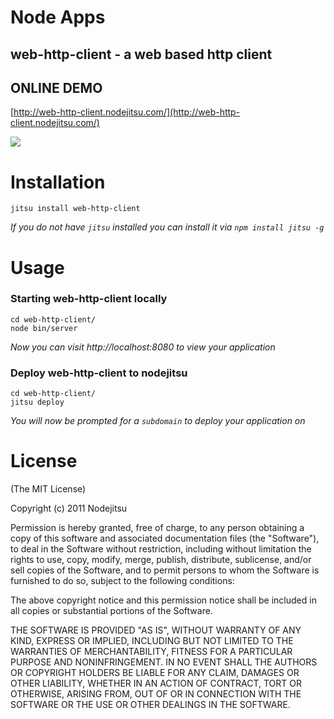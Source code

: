 # Node Apps
## web-http-client - a web based http client

## ONLINE DEMO

  [http://web-http-client.nodejitsu.com/](http://web-http-client.nodejitsu.com/)

![](https://github.com/nodeapps/web-http-client/raw/master/screenshots/web-http-client.png)

# Installation

    jitsu install web-http-client

*If you do not have `jitsu` installed you can install it via `npm install jitsu -g`*

# Usage

### Starting web-http-client locally

    cd web-http-client/
    node bin/server

*Now you can visit http://localhost:8080 to view your application*

### Deploy web-http-client to nodejitsu

    cd web-http-client/
    jitsu deploy

*You will now be prompted for a `subdomain` to deploy your application on*


# License

(The MIT License)

Copyright (c) 2011 Nodejitsu

Permission is hereby granted, free of charge, to any person obtaining a copy of this software and associated documentation files (the "Software"), to deal in the Software without restriction, including without limitation the rights to use, copy, modify, merge, publish, distribute, sublicense, and/or sell copies of the Software, and to permit persons to whom the Software is furnished to do so, subject to the following conditions:

The above copyright notice and this permission notice shall be included in all copies or substantial portions of the Software.

THE SOFTWARE IS PROVIDED "AS IS", WITHOUT WARRANTY OF ANY KIND, EXPRESS OR IMPLIED, INCLUDING BUT NOT LIMITED TO THE WARRANTIES OF MERCHANTABILITY, FITNESS FOR A PARTICULAR PURPOSE AND NONINFRINGEMENT. IN NO EVENT SHALL THE AUTHORS OR COPYRIGHT HOLDERS BE LIABLE FOR ANY CLAIM, DAMAGES OR OTHER LIABILITY, WHETHER IN AN ACTION OF CONTRACT, TORT OR OTHERWISE, ARISING FROM, OUT OF OR IN CONNECTION WITH THE SOFTWARE OR THE USE OR OTHER DEALINGS IN THE SOFTWARE.
